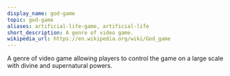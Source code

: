 ```yaml
---
display_name: god-game
topic: god-game
aliases: artificial-life-game, artificial-life
short_description: A genre of video game.
wikipedia_url: https://en.wikipedia.org/wiki/God_game
---
```

A genre of video game allowing players to control the game on a large scale with divine and supernatural powers.